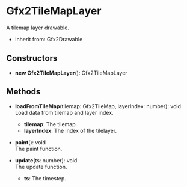 # Gfx2TileMapLayer

A tilemap layer drawable.
- inherit from: Gfx2Drawable
## Constructors
- **new Gfx2TileMapLayer**(): Gfx2TileMapLayer   
## Methods
- **loadFromTileMap**(tilemap: Gfx2TileMap, layerIndex: number): void   
Load data from tilemap and layer index.
   - **tilemap**: The tilemap.
   - **layerIndex**: The index of the tilelayer.

- **paint**(): void   
The paint function.

- **update**(ts: number): void   
The update function.
   - **ts**: The timestep.
